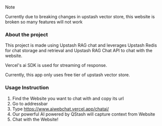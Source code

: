 
> [!NOTE]
> Currently due to breaking changes in upstash vector store, this website is broken so many features will not work
### About the project
This project is made using Upstash RAG chat and leverages Upstash Redis for chat storage and retrieval and Upstash RAG Chat API to chat with the website. 

Vercel's ai SDK is used for streaming of response.

Currently, this app only uses free tier of upstash vector store. 

### Usage Instruction
1. Find the Website you want to chat with and copy its url
2. Go to addressbar
3. Type https://www.aiwebchat.vercel.app/chatai/<url>
4. Our powerful AI powered by QStash will capture context from Website
5. Chat with the Website!
